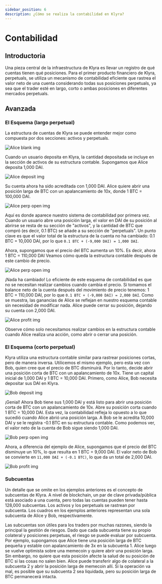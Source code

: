 ```yaml
---
sidebar_position: 6
description: ¿Cómo se realiza la contabilidad en Klyra?
---
```


# Contabilidad

## Introductoria
Una pieza central de la infraestructura de Klyra es llevar un registro de qué cuentas tienen qué posiciones. Para el primer producto financiero de Klyra, perpetuals, se utiliza un mecanismo de contabilidad eficiente que rastrea el valor neto de una cuenta considerando todas sus posiciones perpetuals, ya sea que el trader esté en largo, corto o ambas posiciones en diferentes mercados perpetuals.

## Avanzada

### El Esquema (largo perpetual)
La estructura de cuentas de Klyra se puede entender mejor como compuesta por dos secciones: activos y perpetuals.

![Alice blank img](../../../../../static/img/alice-blank-dark.png)

Cuando un usuario deposita en Klyra, la cantidad depositada se incluye en la sección de activos de su estructura contable. Supongamos que Alice deposita 1,000 DAI.

![Alice deposit img](../../../../../static/img/alice-deposit-dark.png)

Su cuenta ahora ha sido acreditada con 1,000 DAI. Alice quiere abrir una posición larga de BTC con un apalancamiento de 10x, donde 1 BTC = 100,000 DAI.

![Alice perp open img](../../../../../static/img/alice-perp-open-dark.png)

Aquí es donde aparece nuestro sistema de contabilidad por primera vez. Cuando un usuario abre una posición larga, el valor en DAI de su posición al abrirse se resta de su sección de "activos", y la cantidad de BTC que compró (es decir, 0.1 BTC) se añade a su sección de "perpetuals". Un punto clave es que el valor total de la estructura de la cuenta no ha cambiado: 0.1 BTC = 10,000 DAI, por lo que `0.1 BTC + (-9,000 DAI) = 1,000 DAI`.

Ahora, supongamos que el precio del BTC aumenta un 10%. Es decir, ahora 1 BTC = 110,000 DAI Veamos cómo queda la estructura contable después de este cambio de precio.

![Alice perp open img](../../../../../static/img/alice-perp-open-dark.png)

¡Nada ha cambiado! Lo eficiente de este esquema de contabilidad es que no se necesitan realizar cambios cuando cambia el precio. Si tomamos el balance neto de la cuenta después del movimiento de precio tenemos: 1 BTC = 110,000 DAI, por lo que `0.1 BTC + (-9,000 DAI) = 2,000 DAI`. Como se muestra, las ganancias de Alice se reflejan en nuestro esquema contable sin necesidad de modificar nada. Alice puede cerrar su posición, dejando su cuenta con 2,000 DAI.

![Alice profit img](../../../../../static/img/alice-profit-dark.png)

Observe cómo solo necesitamos realizar cambios en la estructura contable cuando Alice realiza una acción, como abrir o cerrar una posición.

### El Esquema (corto perpetual)
Klyra utiliza una estructura contable similar para rastrear posiciones cortas, pero de manera inversa. Utilicemos el mismo ejemplo, pero esta vez con Bob, quien cree que el precio de BTC disminuirá. Por lo tanto, decide abrir una posición corta de BTC con un apalancamiento de 10x. Tiene un capital inicial de 1,000 DAI y 1 BTC = 10,000 DAI. Primero, como Alice, Bob necesita depositar sus DAI en Klyra.

![Bob deposit img](../../../../../static/img/bob-deposit-dark.png)

¡Genial! Ahora Bob tiene sus 1,000 DAI y está listo para abrir una posición corta de BTC con un apalancamiento de 10x. Abre su posición corta cuando 1 BTC = 10,000 DAI. Esta vez, la contabilidad refleja lo opuesto a lo que sucedió cuando Alice abrió una posición larga. A Bob se le acredita 10,000 DAI y se le registra -0.1 BTC en su estructura contable. Como podemos ver, el valor neto de la cuenta de Bob sigue siendo 1,000 DAI.

![Bob perp open img](../../../../../static/img/bob-perp-open-dark.png)

Ahora, a diferencia del ejemplo de Alice, supongamos que el precio del BTC disminuye un 10%, lo que resulta en 1 BTC = 9,000 DAI. El valor neto de Bob se convierte en `11,000 DAI + (-0.1 BTC)`, lo que da un total de 2,000 DAI.

![Bob profit img](../../../../../static/img/bob-profit-dark.png)

### Subcuentas
Un detalle que se omite en los ejemplos anteriores es el concepto de subcuentas de Klyra. A nivel de blockchain, un par de clave privada/pública está asociado a una cuenta, pero todas las cuentas pueden tener hasta 128,000 subcuentas. Los activos y los perpetuals se rastrean por subcuenta. Los cuadros en los ejemplos anteriores representan una sola subcuenta de Alice y Bob, respectivamente.

Las subcuentas son útiles para los traders por muchas razones, siendo la principal la gestión de riesgos. Dado que cada subcuenta tiene su propio colateral y posiciones perpetuas, el riesgo se puede evaluar por subcuenta. Por ejemplo, supongamos que Alice tiene una posición larga de BTC pequeña y estable con apalancamiento de 3x en la subcuenta 1. Alice luego se vuelve optimista sobre una memecoin y quiere abrir una posición larga. Sin embargo, no quiere que esta posición afecte la salud de su posición de BTC si las cosas no salen bien. Alice puede transferir algo de colateral a la subcuenta 2 y abrir la posición larga de memecoin allí. Si la operación va mal, es posible que su subcuenta 2 sea liquidada, pero su posición larga de BTC permanecerá intacta.

